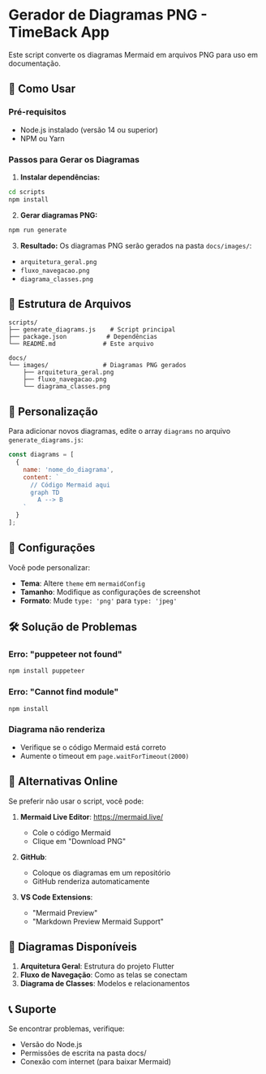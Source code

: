 # Gerador de Diagramas PNG - TimeBack App

Este script converte os diagramas Mermaid em arquivos PNG para uso em documentação.

## 🚀 Como Usar

### Pré-requisitos
- Node.js instalado (versão 14 ou superior)
- NPM ou Yarn

### Passos para Gerar os Diagramas

1. **Instalar dependências:**
```bash
cd scripts
npm install
```

2. **Gerar diagramas PNG:**
```bash
npm run generate
```

3. **Resultado:**
Os diagramas PNG serão gerados na pasta `docs/images/`:
- `arquitetura_geral.png`
- `fluxo_navegacao.png`
- `diagrama_classes.png`

## 📁 Estrutura de Arquivos

```
scripts/
├── generate_diagrams.js    # Script principal
├── package.json           # Dependências
└── README.md             # Este arquivo

docs/
└── images/               # Diagramas PNG gerados
    ├── arquitetura_geral.png
    ├── fluxo_navegacao.png
    └── diagrama_classes.png
```

## 🔧 Personalização

Para adicionar novos diagramas, edite o array `diagrams` no arquivo `generate_diagrams.js`:

```javascript
const diagrams = [
  {
    name: 'nome_do_diagrama',
    content: `
      // Código Mermaid aqui
      graph TD
        A --> B
    `
  }
];
```

## 🎨 Configurações

Você pode personalizar:
- **Tema**: Altere `theme` em `mermaidConfig`
- **Tamanho**: Modifique as configurações de screenshot
- **Formato**: Mude `type: 'png'` para `type: 'jpeg'`

## 🛠️ Solução de Problemas

### Erro: "puppeteer not found"
```bash
npm install puppeteer
```

### Erro: "Cannot find module"
```bash
npm install
```

### Diagrama não renderiza
- Verifique se o código Mermaid está correto
- Aumente o timeout em `page.waitForTimeout(2000)`

## 📝 Alternativas Online

Se preferir não usar o script, você pode:

1. **Mermaid Live Editor**: https://mermaid.live/
   - Cole o código Mermaid
   - Clique em "Download PNG"

2. **GitHub**: 
   - Coloque os diagramas em um repositório
   - GitHub renderiza automaticamente

3. **VS Code Extensions**:
   - "Mermaid Preview"
   - "Markdown Preview Mermaid Support"

## 🎯 Diagramas Disponíveis

1. **Arquitetura Geral**: Estrutura do projeto Flutter
2. **Fluxo de Navegação**: Como as telas se conectam
3. **Diagrama de Classes**: Modelos e relacionamentos

## 📞 Suporte

Se encontrar problemas, verifique:
- Versão do Node.js
- Permissões de escrita na pasta docs/
- Conexão com internet (para baixar Mermaid)
